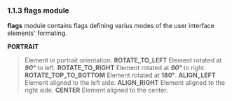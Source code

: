 ### 1.1.3 flags module ###
**flags** module contains flags defining varius modes of the user interface elements' formating.

**PORTRAIT**
> Element in portrait orientation.
**ROTATE\_TO\_LEFT**
> Element rotated at _**90°**_ to left.
**ROTATE\_TO\_RIGHT**
> Element rotated at _**90°**_ to right.
**ROTATE\_TOP\_TO\_BOTTOM**
> Element rotated at **180°**.
**ALIGN\_LEFT**
> Element aligned to the left side.
**ALIGN\_RIGHT**
> Element aligned to the right side.
**CENTER**
> Element aligned to the center.
